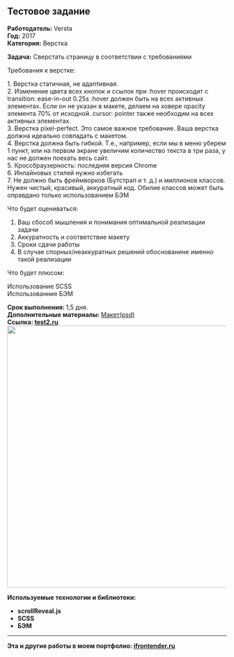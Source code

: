 ## Тестовое задание

<strong><span class="pr-intro">Работодатель:</span> </strong>Versta<br>
<strong><span class="pr-intro">Год:</span></strong> 2017<br>
<strong>Категория:</strong> Верстка<br>

<strong><span class="pr-intro">Задача:</span></strong> Сверстать страницу в соответствии с требованиями

Требования к верстке:

1. Верстка статичная, не адаптивная.<br>
2. Изменение цвета всех кнопок и ссылок при :hover происходит с transition: ease-in-out 0.25s :hover должен быть на всех активных элементах. Если он не указан в макете, делаем на ховере opacity элемента 70% от исходной. cursor: pointer также необходим на всех активных элементах.<br>
3. Верстка pixel-perfect. Это самое важное требование. Ваша верстка должна идеально совпадать с макетом.<br>
4. Верстка должна быть гибкой. Т.е., например, если мы в меню уберем 1 пункт, или на первом экране увеличим количество текста в три раза, у нас не должен поехать весь сайт.<br>
5. Кроссбраузерность: последняя версия Chrome<br>
6. Инлайновых стилей нужно избегать<br>
7. Не должно быть фреймворков (Бутстрап и т. д.) и миллионов классов. Нужен чистый, красивый, аккуратный код. Обилие классов может быть оправдано только использованием БЭМ<br>

Что будет оцениваться:

1. Ваш сбособ мышления и понимания оптимальной реализации задачи<br>
2. Аккуратность и соответствие макету<br>
3. Сроки сдачи работы<br>
4. В случае спорных/неаккуратных решений обоснованине именно такой реализации<br>

Что будет плюсом:

Использование SCSS<br>
Использованние БЭМ<br>

<strong><span>Срок выполнения:</span> </strong>1,5 дня.<br>
<strong><span>Дополнительные материалы:</span> </strong><a href="https://www.dropbox.com/s/c3upxo1s9qnln7z/versta.psd?dl=0" target="_blank" rel="noopener noreferrer">Макет(psd)</a><br>
<strong><span>Ccылка:</span> <a href="http://test-2.ifrontender.ru/" target="_blank" rel="noopener noreferrer">test2.ru</a><br>
<img class="alignnone size-full wp-image-449" src="http://ifrontender.ru/wp-content/uploads/2017/04/test-2.jpg" alt="" width="996" height="600" />

<strong><span>Используемые технологии и библиотеки:</span></strong><br>

- scrollReveal.js<br>
- SCSS<br>
- БЭМ<br>

<hr>
<strong>Эта и другие работы в моем портфолио:</strong> <a href="http://ifrontender.ru/portfolio/test-2/" target="_blank" rel="noopener noreferrer">ifrontender.ru</a>
